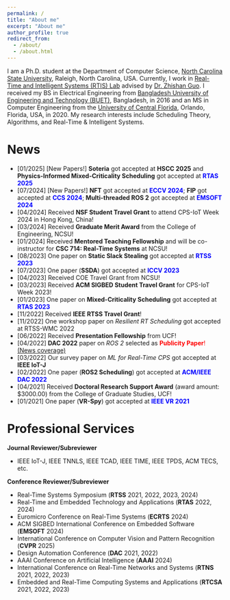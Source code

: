 ```yaml
---
permalink: /
title: "About me"
excerpt: "About me"
author_profile: true
redirect_from: 
  - /about/
  - /about.html
---
```


I am a Ph.D. student at the Department of Computer Science, [North Carolina State University](https://www.csc.ncsu.edu/), Raleigh, North Carolina, USA. Currently, I work in [Real-Time and Intelligent Systems (RTIS) Lab](https://zguo32.wordpress.ncsu.edu/) advised by [Dr. Zhishan Guo](https://www.csc.ncsu.edu/people/zguo32). I received my BS in Electrical Engineering from [Bangladesh University of Engineering and Technology (BUET)](https://eee.buet.ac.bd/), Bangladesh, in 2016 and an MS in Computer Engineering from the [University of Central Florida](https://www.ece.ucf.edu/), Orlando, Florida, USA, in 2020. My research interests include Scheduling Theory, Algorithms, and Real-Time & Intelligent Systems.


News
======
- [01/2025] [New Papers!] **Soteria** got accepted at **HSCC 2025** and **Physics-Informed Mixed-Criticality Scheduling** got accepted at <span style="color:blue">**RTAS 2025**</span>
- [07/2024] [New Papers!] **NFT** got accepted at <span style="color:blue">**ECCV 2024**</span>; **FIP** got accepted at <span style="color:blue">**CCS 2024**</span>; **Multi-threaded ROS 2** got accepted at <span style="color:blue">**EMSOFT 2024**</span>
- [04/2024] Received **NSF Student Travel Grant** to attend CPS-IoT Week 2024 in Hong Kong, China!
- [03/2024] Received **Graduate Merit Award** from the College of Engineering, NCSU!
- [01/2024] Received **Mentored Teaching Fellowship** and will be co-instructor for **CSC 714: Real-Time Systems** at NCSU!
- [08/2023] One paper on **Static Slack Stealing** got accepted at <span style="color:blue">**RTSS 2023**</span>
- [07/2023] One paper (**SSDA**) got accepted at <span style="color:blue">**ICCV 2023**</span>
- [04/2023] Received COE Travel Grant from NCSU!
- [03/2023] Received **ACM SIGBED Student Travel Grant** for CPS-IoT Week 2023!
- [01/2023] One paper on **Mixed-Criticality Scheduling** got accepted at <span style="color:blue">**RTAS 2023**</span>
- [11/2022] Received **IEEE RTSS Travel Grant**!
- [11/2022] One workshop paper on *Resilient RT Scheduling* got accepted at RTSS-WMC 2022
- [06/2022] Received **Presentation Fellowship** from UCF!
- [04/2022] **DAC 2022** paper on *ROS 2* selected as <span style="color:red">**Publicity Paper**!</span> [(News coverage)](https://www.ece.ucf.edu/ece-research-selected-as-design-automation-conference-dac22-publicity-paper/)
- [03/2022] Our survey paper on *ML for Real-Time CPS* got accepted at **IEEE IoT-J**
- [02/2022] One paper (**ROS2 Scheduling**) got accepted at <span style="color:blue">**ACM/IEEE DAC 2022**</span>
- [04/2021] Received **Doctoral Research Support Award** (award amount: $3000.00) from the College of Graduate Studies, UCF!  
- [01/2021] One paper (**VR-Spy**) got accepted at <span style="color:blue">**IEEE VR 2021**</span>

**Professional Services**
=======

**Journal Reviewer/Subreviewer** 
    
- IEEE IoT-J, IEEE TNNLS, IEEE TCAD, IEEE TIME, IEEE TPDS, ACM TECS, etc.

**Conference Reviewer/Subreviewer**
    
- Real-Time Systems Symposium (**RTSS** 2021, 2022, 2023, 2024)
- Real-Time and Embedded Technology and Applications (**RTAS** 2022, 2024)
- Euromicro Conference on Real-Time Systems (**ECRTS** 2024)
- ACM SIGBED International Conference on Embedded Software (**EMSOFT** 2024)
- International Conference on Computer Vision and Pattern Recognition (**CVPR** 2025)
- Design Automation Conference (**DAC** 2021, 2022)
- AAAI Conference on Artificial Intelligence (**AAAI** 2024)
- International Conference on Real-Time Networks and Systems (**RTNS** 2021, 2022, 2023)
- Embedded and Real-Time Computing Systems and Applications (**RTCSA** 2021, 2022, 2023)
